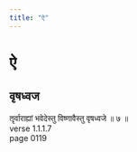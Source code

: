 ```yaml
---
title: "ऐ"
---
```


# ऐ
## वृषध्वज
ॡर्वाराह्यां भवेदेस्तु विष्णावैस्तु वृषध्वजे ॥ ७ ॥<BR>verse 1.1.1.7<BR>page 0119

